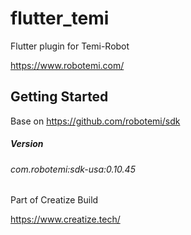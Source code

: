 # flutter_temi

Flutter plugin for Temi-Robot

https://www.robotemi.com/


## Getting Started

Base on
https://github.com/robotemi/sdk

##### Version 
###### com.robotemi:sdk-usa:0.10.45

Part of Creatize Build

https://www.creatize.tech/









